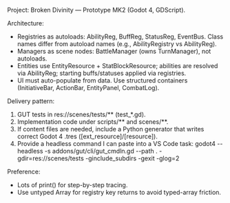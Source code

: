 Project: Broken Divinity — Prototype MK2 (Godot 4, GDScript).

Architecture:
- Registries as autoloads: AbilityReg, BuffReg, StatusReg, EventBus. Class names differ from autoload names (e.g., AbilityRegistry vs AbilityReg).
- Managers as scene nodes: BattleManager (owns TurnManager), not autoloads.
- Entities use EntityResource + StatBlockResource; abilities are resolved via AbilityReg; starting buffs/statuses applied via registries.
- UI must auto-populate from data. Use structured containers (InitiativeBar, ActionBar, EntityPanel, CombatLog).

Delivery pattern:
1) GUT tests in res://scenes/tests/**  (test_*.gd).
2) Implementation code under scripts/** and scenes/**.
3) If content files are needed, include a Python generator that writes correct Godot 4 .tres ([ext_resource]/[resource]).
4) Provide a headless command I can paste into a VS Code task:
   godot4 --headless -s addons/gut/cli/gut_cmdln.gd --path . -gdir=res://scenes/tests -ginclude_subdirs -gexit -glog=2

Preference:
- Lots of print() for step-by-step tracing.
- Use untyped Array for registry key returns to avoid typed-array friction.
